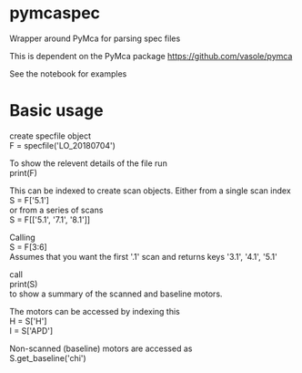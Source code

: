 # pymcaspec
Wrapper around PyMca for parsing spec files

This is dependent on the PyMca package
https://github.com/vasole/pymca

See the notebook for examples

# Basic usage 
create specfile object  
F = specfile('LO_20180704')

To show the relevent details of the file run  
print(F)

This can be indexed to create scan objects. Either from a single scan index  
S = F['5.1']  
or from a series of scans  
S = F[['5.1', '7.1', '8.1']]

Calling  
S = F[3:6]  
Assumes that you want the first '.1' scan and returns keys '3.1', '4.1', '5.1'

call  
print(S)  
to show a summary of the scanned and baseline motors. 

The motors can be accessed by indexing this  
H = S['H']  
I = S['APD']  


Non-scanned (baseline) motors are accessed as  
S.get_baseline('chi')
